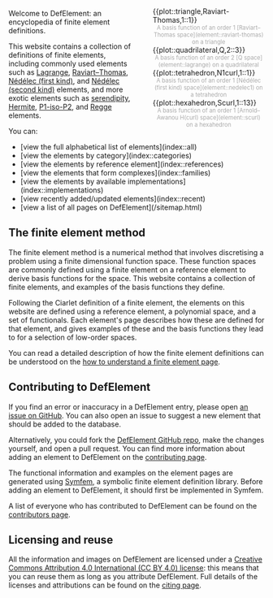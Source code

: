 <div id='sideplots' style='float:right;width:220px;padding:10px 0px 20px 40px'>
<div>{{plot::triangle,Raviart-Thomas,1::1}}</div>
<div style='font-size:80%;color:#AAAAAA;text-align:center'>A basis function of an order 1 [Raviart&ndash;Thomas space](element::raviart-thomas) on a triangle</div>
<div>{{plot::quadrilateral,Q,2::3}}</div>
<div style='font-size:80%;color:#AAAAAA;text-align:center'>A basis function of an order 2 [Q space](element::lagrange) on a quadrilateral</div>
<div>{{plot::tetrahedron,N1curl,1::1}}</div>
<div style='font-size:80%;color:#AAAAAA;text-align:center'>A basis function of an order 1 [N&eacute;d&eacute;lec (first kind) space](element::nedelec1) on a tetrahedron</div>
<div>{{plot::hexahedron,Scurl,1::13}}</div>
<div style='font-size:80%;color:#AAAAAA;text-align:center'>A basis function of an order 1 [Arnold&ndash;Awanou H(curl) space](element::scurl) on a hexahedron</div>
</div>

Welcome to DefElement: an encyclopedia of finite element definitions.

This website contains a collection of definitions of finite elements, 
including commonly used elements such as
[Lagrange](element::lagrange),
[Raviart&ndash;Thomas](element::raviart-thomas),
[N&eacute;d&eacute;lec (first kind)](element::nedelec1),
and
[N&eacute;d&eacute;lec (second kind)](element::nedelec2)
elements,
and more exotic elements such as
[serendipity](element::serendipity),
[Hermite](element::hermite),
[P1-iso-P2](element::p1-iso-p2),
and
[Regge](element::regge)
elements.

You can:
<ul>
<li>[view the full alphabetical list of elements](index::all)</li>
<li>[view the elements by category](index::categories)</li>
<li>[view the elements by reference element](index::references)</li>
<li>[view the elements that form complexes](index::families)</li>
<li>[view the elements by available implementations](index::implementations)</li>
<li>[view recently added/updated elements](index::recent)</li>
<li>[view a list of all pages on DefElement](/sitemap.html)</li>
</ul>

## The finite element method
The finite element method is a numerical method that involves discretising a problem using a finite
dimensional function space. These function spaces are commonly defined using a finite element
on a reference element to derive basis functions for the space. This website contains a collection
of finite elements, and examples of the basis functions they define.

Following the Ciarlet definition of a finite element, the elements on this website
are defined using a reference element, a polynomial space, and a set of functionals. Each element's
page describes how these are defined for that element, and gives examples of these and the basis
functions they lead to for a selection of low-order spaces.

You can read a detailed description of how the finite element definitions can be understood
on the [how to understand a finite element page](ciarlet.md).

## Contributing to DefElement
If you find an error or inaccuracy in a DefElement entry, please open
[an issue on GitHub](https://github.com/mscroggs/defelement.com/issues).
You can also open an issue to suggest a new element that should be added to the database.

Alternatively, you could fork the [DefElement GitHub repo](https://github.com/mscroggs/defelement.com),
make the changes yourself, and open a pull request. You can find more information about adding
an element to DefElement on the [contributing page](contributing.md).

The functional information and examples on the element pages are generated using
[Symfem](https://github.com/mscroggs/symfem), a symbolic finite element definition library.
Before adding an element to DefElement, it should first be implemented in Symfem.

A list of everyone who has contributed to DefElement can be found on the [contributors page](contributors.md).

## Licensing and reuse
All the information and images on DefElement are licensed under a 
[Creative Commons Attribution 4.0 International (CC BY 4.0) license](https://creativecommons.org/licenses/by/4.0/): this means
that you can reuse them as long as you attribute DefElement.
Full details of the licenses and attributions can be found on the [citing page](citing.md).
